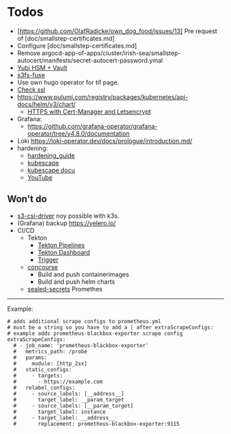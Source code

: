 Todos
=====

- [https://github.com/OlafRadicke/own_dog_food/issues/13] Pre request of [doc/smallstep-certificates.md]
- Configure [doc/smallstep-certificates.md]
- Remove argocd-app-of-apps/cluster/irish-sea/smallstep-autocert/manifests/secret-autocert-password.ymal
- [Yubi HSM + Vault](https://developer.hashicorp.com/vault/docs/configuration)
- [s3fs-fuse](https://github.com/s3fs-fuse/s3fs-fuse#examples)
- Use own hugo operator for tif page.
- [Check ssl](https://www.ssllabs.com/ssltest/?ref=traefik.io)
- https://www.pulumi.com/registry/packages/kubernetes/api-docs/helm/v3/chart/
   - [HTTPS with Cert-Manager and Letsencrypt](https://k3s.rocks/https-cert-manager-letsencrypt/)
- Grafana:
  - https://github.com/grafana-operator/grafana-operator/tree/v4.8.0/documentation
- Loki https://loki-operator.dev/docs/prologue/introduction.md/
- hardening:
  - [hardening_guide](https://rancher.com/docs/k3s/latest/en/security/hardening_guide/)
  - [kubescape](https://github.com/armosec/kubescape)
  - [kubescape docu](https://hub.armo.cloud/docs)
  - [YouTube](https://www.youtube.com/watch?v=ZATGiDIDBQk)


Won't do
--------

- [s3-csi-driver](https://github.com/awslabs/mountpoint-s3-csi-driver/) noy possible with k3s.
- (Grafana) backup https://velero.io/
- CI/CD
  - Tekton
    - [Tekton Pipelines](https://tekton.dev/docs/getting-started/tasks/)
    - [Tekton Dashboard](https://tekton.dev/docs/dashboard/install/)
    - [Trigger](https://www.arthurkoziel.com/tutorial-tekton-triggers-with-github-integration/)
  - [concourse](https://concourse-ci.org/)
    - Build and push containerimages
    - Build and push helm charts
  - [sealed-secrets](https://github.com/bitnami-labs/sealed-secrets)
Promethes
---------

Example:

```
# adds additional scrape configs to prometheus.yml
# must be a string so you have to add a | after extraScrapeConfigs:
# example adds prometheus-blackbox-exporter scrape config
extraScrapeConfigs:
  # - job_name: 'prometheus-blackbox-exporter'
  #   metrics_path: /probe
  #   params:
  #     module: [http_2xx]
  #   static_configs:
  #     - targets:
  #       - https://example.com
  #   relabel_configs:
  #     - source_labels: [__address__]
  #       target_label: __param_target
  #     - source_labels: [__param_target]
  #       target_label: instance
  #     - target_label: __address__
  #       replacement: prometheus-blackbox-exporter:9115
  ```